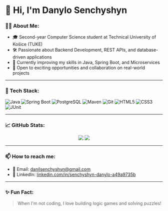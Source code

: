# 👋 Hi, I'm Danylo Senchyshyn

### 🧑‍💻 About Me:
- 🎓 Second-year Computer Science student at Technical University of Košice (TUKE)
- 🛠️ Passionate about Backend Development, REST APIs, and database-driven applications
- 🌱 Currently improving my skills in Java, Spring Boot, and Microservices
- 🚀 Open to exciting opportunities and collaboration on real-world projects

---

### 🔧 Tech Stack:
![Java](https://img.shields.io/badge/Java-ED8B00?style=for-the-badge&logo=java&logoColor=white)
![Spring Boot](https://img.shields.io/badge/Spring_Boot-6DB33F?style=for-the-badge&logo=spring-boot&logoColor=white)
![PostgreSQL](https://img.shields.io/badge/PostgreSQL-336791?style=for-the-badge&logo=postgresql&logoColor=white)
![Maven](https://img.shields.io/badge/Maven-C71A36?style=for-the-badge&logo=apache-maven&logoColor=white)
![Git](https://img.shields.io/badge/Git-F05032?style=for-the-badge&logo=git&logoColor=white)
![HTML5](https://img.shields.io/badge/HTML5-E34F26?style=for-the-badge&logo=html5&logoColor=white)
![CSS3](https://img.shields.io/badge/CSS3-1572B6?style=for-the-badge&logo=css3&logoColor=white)
![JUnit](https://img.shields.io/badge/JUnit5-25A162?style=for-the-badge&logo=JUnit5&logoColor=white)

---

### 📈 GitHub Stats:
<p align="center">
  <img src="https://github-readme-stats.vercel.app/api?username=danylo-senchyshyn&show_icons=true&theme=react&hide_title=true&count_private=true&hide=contribs" />
  <img src="https://github-readme-streak-stats.herokuapp.com/?user=danylo-senchyshyn&theme=react" />
</p>

---

### 📫 How to reach me:
- 📧 Email: [danilsenchyshyn@gmail.com](mailto:danilsenchyshyn@gmail.com)
- 💼 LinkedIn: [linkedin.com/in/senchyshyn-danylo-a49a9735b](https://www.linkedin.com/in/senchyshyn-danylo-a49a9735b)

---

### ✨ Fun Fact:
> When I'm not coding, I love building logic games and solving puzzles!

